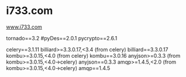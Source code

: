 i733.com
========

www.i733.com

tornado==3.2
#pyDes==2.0.1
pycrypto==2.6.1


celery==3.1.11
billiard>=3.3.0.17,<3.4 (from celery)
billiard==3.3.0.17
kombu>=3.0.15,<4.0 (from celery)
kombu==3.0.16
anyjson>=0.3.3 (from kombu>=3.0.15,<4.0->celery)
anyjson==0.3.3
amqp>=1.4.5,<2.0 (from kombu>=3.0.15,<4.0->celery)
amqp==1.4.5